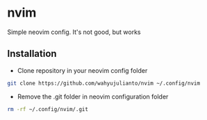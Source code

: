 # nvim
Simple neovim config. It's not good, but works
  
## Installation
- Clone repository in your neovim config folder
```sh
git clone https://github.com/wahyujulianto/nvim ~/.config/nvim
```
- Remove the .git folder in neovim configuration folder
```sh
rm -rf ~/.config/nvim/.git
```
